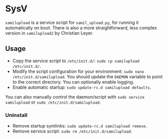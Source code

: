# SysV

`samilupload` is a service script for `samil_upload.py`, for running it
automatically on boot. There is also a more
straightforward, less complex version in `samilupload2` by
Christian Leyer.

## Usage

* Copy the service script to `/etc/init.d/`: `sudo cp samilupload /etc/init.d/`.
* Modify the script configuration for your environment: `sudo nano /etc/init.d/samilupload`.
You should update the `DAEMON` variable to point to the correct directory. You
can optionally enable logging.
* Enable automatic startup: `sudo update-rc.d samilupload defaults`.

You can also manually control the daemon/script with `sudo service samilupload`
or `sudo /etc/init.d/samilupload`.

### Uninstall

* Remove startup symlinks: `sudo update-rc.d samilupload remove`.
* Remove service script: `sudo rm /etc/init.d/samilupload`.
